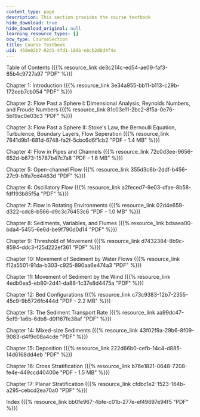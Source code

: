 ```yaml
---
content_type: page
description: This section provides the course textbook
hide_download: true
hide_download_original: null
learning_resource_types: []
ocw_type: CourseSection
title: Course Textbook
uid: 458e02b7-92d1-4fd1-189b-e8cb2d6d4f4a
---
```


Table of Contents ({{% resource_link de3c214c-ed54-ae09-faf3-85b4c9727a97 "PDF" %}})

Chapter 1: Introduction ({{% resource_link 3e34a955-bb11-b113-c29b-172eeb7cb054 "PDF" %}})

Chapter 2: Flow Past a Sphere I: Dimensional Analysis, Reynolds Numbers, and Froude Numbers ({{% resource_link 81c03e11-2bc2-8f5a-0e76-5b19ac0e03c3 "PDF" %}})

Chapter 3: Flow Past a Sphere II: Stoke's Law, the Bernoulli Equation, Turbulence, Boundary Layers, Flow Seperation ({{% resource_link 7841d9b1-681d-6748-fa2f-5cbc6d6f1cb2 "PDF - 1.4 MB" %}})

Chapter 4: Flow in Pipes and Channels ({{% resource_link 72c0d3ee-9656-652d-b673-15787b47c7a8 "PDF - 1.6 MB" %}})

Chapter 5: Open-channel Flow ({{% resource_link 355d3c6b-2ddf-b456-27c9-b1fa7cd4463d "PDF" %}})

Chapter 6: Oscillatory Flow ({{% resource_link a2feced7-9e03-dfae-8b58-fdf193b85f5a "PDF" %}})

Chapter 7: Flow in Rotating Environments ({{% resource_link 02d4e659-d322-cdc8-b566-d9c3c76453c6 "PDF - 1.0 MB" %}})

Chapter 8: Sediments, Variables, and Flumes ({{% resource_link bdaaea00-bda4-5455-6e6d-be9f790d0d14 "PDF" %}})

Chapter 9: Threshold of Movement ({{% resource_link d7432384-8b9c-8594-ddc3-f25d222ef361 "PDF" %}})

Chapter 10: Movement of Sediment by Water Flows ({{% resource_link f12a5501-91da-b303-c925-890aa6e474a3 "PDF" %}})

Chapter 11: Movement of Sediment by the Wind ({{% resource_link 4edb0ea5-eb80-2d41-da88-1c37e8d4475a "PDF" %}})

Chapter 12: Bed Configurations ({{% resource_link c73c9383-12b7-2355-45c9-9b5726fc444d "PDF - 2.2 MB" %}})

Chapter 13: The Sediment Transport Rate ({{% resource_link aa99dc47-5ef9-1a6b-6db8-d0f167fe38af "PDF" %}})

Chapter 14: Mixed-size Sediments ({{% resource_link 43f02f9a-29b6-8f09-9083-d4f9c08a4cde "PDF" %}})

Chapter 15: Deposition ({{% resource_link 222d66b0-cefb-14c4-d885-14d6168dd4eb "PDF" %}})

Chapter 16: Cross Stratification ({{% resource_link b76e1821-0648-7208-fe4e-449ccd40400e "PDF - 1.5 MB" %}})

Chapter 17: Planar Stratification ({{% resource_link cfdbc1e2-1523-164b-a295-cebcd2ea70a0 "PDF" %}})

Index ({{% resource_link bb0fe967-4bfe-c01b-277e-ef49697e94f5 "PDF" %}})